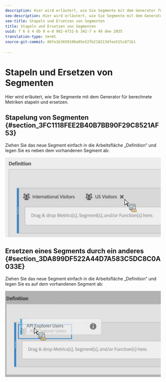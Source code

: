 ```yaml
---
description: Hier wird erläutert, wie Sie Segmente mit dem Generator für berechnete Metriken stapeln und ersetzen.
seo-description: Hier wird erläutert, wie Sie Segmente mit dem Generator für berechnete Metriken stapeln und ersetzen.
seo-title: Stapeln und Ersetzen von Segmenten
title: Stapeln und Ersetzen von Segmenten
uuid: f 6 d 4 db 9 e-d 982-4731-b 342-7 e 49 dee 2035
translation-type: tm+mt
source-git-commit: 86fe1b3650100a05e52fb2102134fee515c871b1

---
```



# Stapeln und Ersetzen von Segmenten

Hier wird erläutert, wie Sie Segmente mit dem Generator für berechnete Metriken stapeln und ersetzen.

## Stapelung von Segmenten {#section_3FC1118FEE2B40B7BB90F29C8521AF53}

Ziehen Sie das neue Segment einfach in die Arbeitsfläche „Definition“ und legen Sie es neben dem vorhandenen Segment ab:

![](assets/cm_stack_seg.png)

## Ersetzen eines Segments durch ein anderes {#section_3DA899DF522A44D7A583C5DC8C0A033E}

Ziehen Sie das neue Segment einfach in die Arbeitsfläche „Definition“ und legen Sie es auf dem vorhandenen Segment ab:

![](assets/cm_replace_seg.png)

